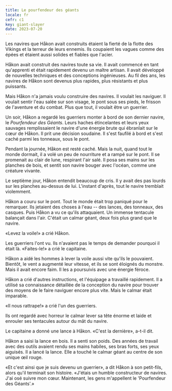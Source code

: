 ```yaml
---
title: Le pourfendeur des géants
locale: fr
cefr: c1
key: giant-slayer
date: 2023-07-20
---
```


Les navires que Håkon avait construits étaient la fierté de la flotte des Vikings et la terreur de leurs ennemis. Ils coupaient les vagues comme des épées et étaient aussi solides et fiables que l'acier.

Håkon avait construit des navires toute sa vie. Il avait commencé en tant qu'apprenti et était rapidement devenu un maître artisan. Il avait développé de nouvelles techniques et des conceptions ingénieuses. Au fil des ans, les navires de Håkon sont devenus plus rapides, plus résistants et plus puissants.

Mais Håkon n'a jamais voulu construire des navires. Il voulait les naviguer. Il voulait sentir l'eau salée sur son visage, le pont sous ses pieds, le frisson de l'aventure et du combat. Plus que tout, il voulait être un guerrier.

Un soir, Håkon a regardé les guerriers monter à bord de son dernier navire, le *Pourfendeur des Géants*. Leurs haches étincelantes et leurs yeux sauvages remplissaient le navire d'une énergie brute qui ébranlait sur le cœur de Håkon. Il prit une décision soudaine. Il s'est faufilé à bord et s'est caché parmi les tonneaux, sous le pont.

Pendant la journée, Håkon est resté caché. Mais la nuit, quand tout le monde dormait, il a volé un peu de nourriture et a rampé sur le pont. Il se promenait au clair de lune, respirant l'air salé. Il posa ses mains sur les planches de bois, et sentit son navire bouger avec l'océan, comme une créature vivante.

Le septième jour, Håkon entendit beaucoup de cris. Il y avait des pas lourds sur les planches au-dessus de lui. L'instant d'après, tout le navire tremblait violemment.

Håkon a couru sur le pont. Tout le monde était trop paniqué pour le remarquer. Ils jetaient des choses à l'eau -- des lances, des tonneaux, des casques. Puis Håkon a vu ce qu'ils attaquaient. Un immense tentacule balançait dans l'air. C'était un calmar géant, deux fois plus grand que le navire.

«Levez la voile!» a crié Håkon.

Les guerriers l'ont vu. Ils n'avaient pas le temps de demander pourquoi il était là. «Faites-le!» a crié le capitaine.

Håkon a aidé les hommes à lever la voile aussi vite qu'ils le pouvaient. Bientôt, le vent a augmenté leur vitesse, et ils se sont éloignés du monstre. Mais il avait encore faim. Il les a poursuivis avec une énergie féroce.

Håkon a crié d'autres instructions, et l'équipage a travaillé rapidement. Il a utilisé sa connaissance détaillée de la conception du navire pour trouver des moyens de le faire naviguer encore plus vite. Mais le calmar était imparable.

«Il nous rattrape!» a crié l'un des guerriers.

Ils ont regardé avec horreur le calmar lever sa tête énorme et laide et enrouler ses tentacules autour du mât du navire.

Le capitaine a donné une lance à Håkon. «C'est la dernière», a-t-il dit.

Håkon a saisi la lance en bois. Il a senti son poids. Des années de travail avec des outils avaient rendu ses mains habiles, ses bras forts, ses yeux aiguisés. Il a lancé la lance. Elle a touché le calmar géant au centre de son unique œil rouge.

«Et c'est ainsi que je suis devenu un guerrier», a dit Håkon à son petit-fils, alors qu'il terminait son histoire. «J'étais un humble constructeur de navires. J'ai osé suivre mon cœur. Maintenant, les gens m'appellent le 'Pourfendeur des Géants'.»